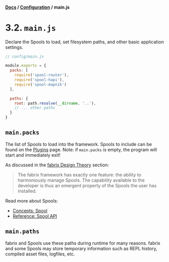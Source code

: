 #### [Docs](../../) / [Configuration](./) / main.js

# 3.2. `main.js`

Declare the Spools to load, set filesystem paths, and other basic application settings.

```js
// config/main.js

module.exports = {
  packs: [
    require('spool-router'),
    require('spool-hapi'),
    require('spool-mapnik')
  ],

  paths: {
    root: path.resolve(__dirname, '..'),
    // ... other paths
  }
}
```

## `main.packs`

The list of Spools to load into the framework. Spools to include can be found on the [Plugins](http://fabrix.app/plugins) page. Note: if `main.packs` is empty, the program will start and immediately exit!

As discussed in the [fabrix Design Theory](../ref/theory.md) section:

> The fabrix framework has exactly one feature: the ability to harmoniously manage Spools.
> The capability available to the developer is thus an emergent property of the Spools the user has installed. 

Read more about Spools:
- [Concepts: Spool](../build/spool.md)
- [Reference: Spool API](../ref/spool.md)

## `main.paths`

fabrix and Spools use these paths during runtime for many reasons. fabrix and some Spools may store temporary information such as REPL history, compiled asset files, logfiles, etc.
